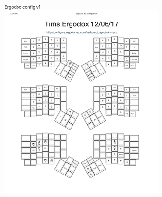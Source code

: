 Ergodox config v1
![alt text](https://raw.githubusercontent.com/tungnh91/TimsErgodoxConfig/master/assets/v1.png)
